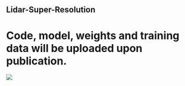 ## Lidar-Super-Resolution

# Code, model, weights and training data will be uploaded upon publication.

![](/media/stevens-lidar.gif)
